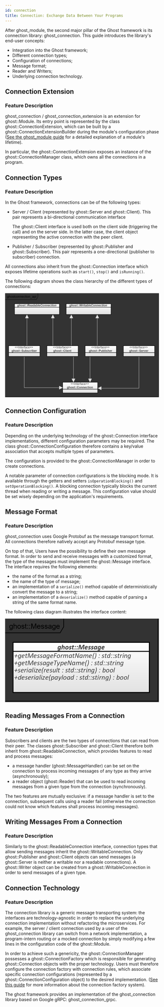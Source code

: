 ```yaml
---
id: connection
title: Connection: Exchange Data Between Your Programs
---
```


After ghost_module, the second major pillar of the Ghost framework is its connection library: ghost_connection. This guide introduces the library's end-user concepts:

- Integration into the Ghost framework;
- Different connection types;
- Configuration of connections;
- Message format;
- Reader and Writers;
- Underlying connection technology.

## Connection Extension

### Feature Description

ghost_connection / ghost_connection_extension is an extension for ghost::Module. Its entry point is represented by the class ghost::ConnectionExtension, which can be built by a ghost::ConnectionExtensionBuilder during the module's configuration phase ([See the ghost_module guide](module.md) for a detailed explanation of a module's lifetime).

In particular, the ghost::ConnectionExtension exposes an instance of the ghost::ConnectionManager class, which owns all the connections in a program.

## Connection Types

### Feature Description

In the Ghost framework, connections can be of the following types:

- Server / Client (represented by ghost::Server and ghost::Client). This pair represents a bi-directional communication interface

  The ghost::Client interface is used both on the client side (triggering the call) and on the server side. In the latter case, the client object representing the active connection with the peer client.

- Publisher / Subscriber (represented by ghost::Publisher and ghost::Subscriber). This pair represents a one-directional (publisher to subscriber) connection.

All connections also inherit from the ghost::Connection interface which exposes lifetime operations such as `start()`, `stop()` and `isRunning()`.

The following diagram shows the class hierarchy of the different types of connections:

![Diagram: ghost::Message Interface](assets/ghostconnection_connections.png)

## Connection Configuration

### Feature Description

Depending on the underlying technology of the ghost::Connection interface implementations, different configuration parameters may be required. The class ghost::ConnectionConfiguration therefore contains a key/value association that accepts multiple types of parameters.

The configuration is provided to the ghost::ConnectionManager in order to create connections.

A notable parameter of connection configurations is the blocking mode. It is available through the getters and setters `isOperationBlocking()` and `setOperationBlocking()`. A blocking connection typically blocks the current thread when reading or writing a message. This configuration value should be set wisely depending on the application's requirements.

## Message Format

### Feature Description

ghost_connection uses Google Protobuf as the message transport format. All connections therefore natively accept any Protobuf message type.

On top of that, Users have the possibility to define their own message format. In order to send and receive messages with a customized format, the type of the messages must implement the ghost::Message interface. The interface requires the following elements:

- the name of the format as a string;
- the name of the type of message;
- an implementation of a `serialize()` method capable of deterministically convert the message to a string;
- an implementation of a `deserialize()` method capable of parsing a string of the same format name.

The following class diagram illustrates the interface content:

![Diagram: ghost::Message Interface](assets/ghostconnection_message.png)

## Reading Messages From a Connection

### Feature Description

Subscribers and clients are the two types of connections that can read from their peer. The classes ghost::Subscriber and ghost::Client therefore both inherit from ghost::ReadableConnection, which provides features to read and process messages:

- a message handler (ghost::MessageHandler) can be set on the connection to process incoming messages of any type as they arrive (asynchronously);
- a reader object (ghost::Reader) that can be used to read incoming messages from a given type from the connection (synchronously).

The two features are mutually exclusive: if a message handler is set to the connection, subsequent calls using a reader fail (otherwise the connection could not know which features shall process incoming messages).

## Writing Messages From a Connection

### Feature Description

Similarly to the ghost::ReadableConnection interface, connection types that allow sending messages inherit the ghost::WritableConnection. Only ghost::Publisher and ghost::Client objects can send messages (a ghost::Server is neither a writable nor a readable connections). A ghost::Writer object can be created from a ghost::WritableConnection in order to send messages of a given type.

## Connection Technology

### Feature Description

The connection library is a generic message transporting system: the interfaces are technology-agnostic in order to replace the underlying connection implementation without refactoring the microservices. For example, the server / client connection used by a user of the ghost_connection library can switch from a network implementation, a program-intern routing or a mocked connection by simply modifying a few lines in the configuration code of the ghost::Module.

In order to achieve such a genericity, the ghost::ConnectionManager possesses a ghost::ConnectionFactory which is responsible for generating ghost::Connection objects with the proper technology. Users must therefore configure the connection factory with connection rules, which associate specific connection configurations (represented by a ghost::ConnectionConfiguration object) to the desired implementation. ([See this guide](connection_extensions.md) for more information about the connection factory system).

The ghost framework provides an implementation of the ghost_connection library based on Google gRPC: ghost_connection_grpc.